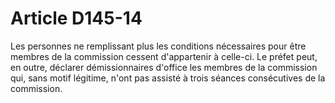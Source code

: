 # Article D145-14

Les personnes ne remplissant plus les conditions nécessaires pour être membres de la commission cessent d'appartenir à celle-ci. Le préfet peut, en outre, déclarer démissionnaires d'office les membres de la commission qui, sans motif légitime, n'ont pas assisté à trois séances consécutives de la commission.
